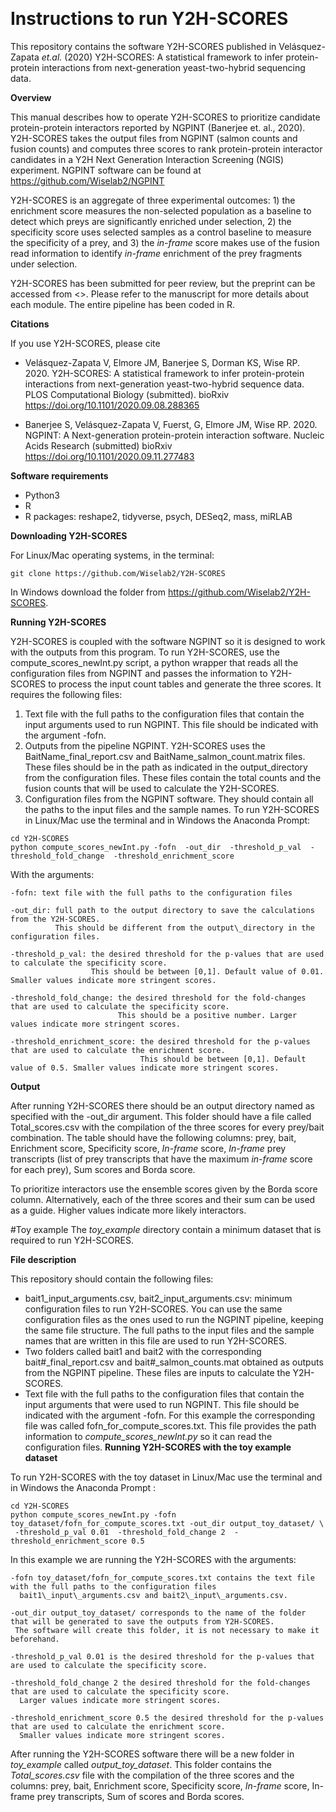 ﻿﻿﻿﻿﻿﻿﻿﻿﻿﻿﻿﻿﻿﻿﻿﻿﻿﻿﻿﻿﻿﻿﻿﻿﻿﻿﻿﻿﻿﻿﻿﻿﻿﻿﻿﻿﻿﻿﻿﻿﻿﻿﻿﻿﻿﻿﻿﻿﻿﻿﻿
# Instructions to run Y2H-SCORES

This repository contains the software Y2H-SCORES published in  Velásquez-Zapata *et.al.* (2020) Y2H-SCORES: A statistical framework to infer protein-protein interactions from next-generation yeast-two-hybrid sequencing data.   

**Overview**

This manual describes how to operate Y2H-SCORES to prioritize candidate protein-protein interactors reported by NGPINT (Banerjee et. al., 2020). Y2H-SCORES takes the output files from NGPINT (salmon counts and fusion counts) and computes three scores to rank protein-protein interactor candidates in a Y2H Next Generation Interaction Screening (NGIS) experiment.  NGPINT software can be found at https://github.com/Wiselab2/NGPINT

Y2H-SCORES is an aggregate of three experimental outcomes: 1) the enrichment score measures the non-selected population as a baseline to detect which preys are significantly enriched under selection, 2) the specificity score uses selected samples as a control baseline to measure the specificity of a prey, and 3) the *in-frame* score makes use of the fusion read information to identify *in-frame* enrichment of the prey fragments under selection. 

Y2H-SCORES has been submitted for peer review, but the preprint can be accessed from <>. Please refer to the manuscript for more details about each module. The entire pipeline has been coded in R.
 
**Citations**

If you use Y2H-SCORES, please cite  

* Velásquez-Zapata V, Elmore JM, Banerjee S, Dorman KS, Wise RP. 2020. Y2H-SCORES: A statistical framework to infer protein-protein interactions from next-generation yeast-two-hybrid sequence data. PLOS Computational Biology (submitted). bioRxiv https://doi.org/10.1101/2020.09.08.288365

* Banerjee S, Velásquez-Zapata V, Fuerst, G, Elmore JM, Wise RP. 2020. NGPINT: A Next-generation protein-protein interaction software. Nucleic Acids Research (submitted)  bioRxiv https://doi.org/10.1101/2020.09.11.277483

**Software requirements**

* Python3
* R
* R packages: reshape2, tidyverse, psych, DESeq2, mass, miRLAB

**Downloading Y2H-SCORES**

For Linux/Mac operating systems, in the terminal: 

```
git clone https://github.com/Wiselab2/Y2H-SCORES 
```
In Windows download the folder from https://github.com/Wiselab2/Y2H-SCORES.

**Running Y2H-SCORES**

Y2H-SCORES is coupled with the software NGPINT so it is designed to work with the outputs from this program. To run Y2H-SCORES, use the compute\_scores\_newInt.py script, a python wrapper that reads all the configuration files from NGPINT and passes the information to Y2H-SCORES to process the input count tables and generate the three scores. It requires the following files:

1. Text file with the full paths to the configuration files that contain the input arguments used to run NGPINT. This file should be indicated with the argument -fofn.
2. Outputs from the pipeline NGPINT. Y2H-SCORES uses the BaitName\_final\_report.csv and BaitName\_salmon\_count.matrix files. These files should be in the path as indicated in the output\_directory from the configuration files. These files contain the total counts and the fusion counts that will be used to calculate the Y2H-SCORES.
3. Configuration files from the NGPINT software.  They should contain all the paths to the input files and the sample names.
To run Y2H-SCORES in Linux/Mac use the terminal and in Windows the Anaconda Prompt: 

```
cd Y2H-SCORES
python compute_scores_newInt.py -fofn  -out_dir  -threshold_p_val  -threshold_fold_change  -threshold_enrichment_score 
```

With the arguments:

```
-fofn: text file with the full paths to the configuration files

-out_dir: full path to the output directory to save the calculations from the Y2H-SCORES.  
          This should be different from the output\_directory in the configuration files.

-threshold_p_val: the desired threshold for the p-values that are used to calculate the specificity score.  
                  This should be between [0,1]. Default value of 0.01. Smaller values indicate more stringent scores.

-threshold_fold_change: the desired threshold for the fold-changes that are used to calculate the specificity score.  
                        This should be a positive number. Larger values indicate more stringent scores.

-threshold_enrichment_score: the desired threshold for the p-values that are used to calculate the enrichment score.  
                             This should be between [0,1]. Default value of 0.5. Smaller values indicate more stringent scores.
```

**Output**

After running Y2H-SCORES there should be an output directory named as specified with the -out\_dir argument. This folder should have a file called Total\_scores.csv with the compilation of the three scores for every prey/bait combination.  The table should have the following columns: prey, bait, Enrichment score, Specificity score, *In-frame* score,                         *In-frame* prey transcripts (list of prey transcripts that have the maximum *in-frame* score for each prey), Sum scores and Borda score.

To prioritize interactors use the ensemble scores given by the Borda score column. Alternatively, each of the three scores and their sum can be used as a guide. Higher values indicate more likely interactors. 

#Toy example
 The *toy\_example* directory contain a minimum dataset that is required to run Y2H-SCORES. 

**File description**

 This repository should contain the following files:

* bait1\_input\_arguments.csv, bait2\_input\_arguments.csv: minimum configuration files to run Y2H-SCORES. You can use the same configuration files as the ones used to run the NGPINT pipeline, keeping the same file structure. The full paths to the input files and the sample names that are written in this file are used to run Y2H-SCORES.
* Two folders called bait1 and bait2 with the corresponding bait#\_final\_report.csv and bait#\_salmon\_counts.mat obtained as outputs from the NGPINT pipeline. These files are inputs to calculate the Y2H-SCORES.
* Text file with the full paths to the configuration files that contain the input arguments that were used to run NGPINT. This file should be indicated with the argument -fofn. For this example the corresponding file was called fofn\_for\_compute\_scores.txt. This file provides the path information to *compute\_scores_newInt.py* so it can read the configuration files.
**Running Y2H-SCORES with the toy example dataset**

To run Y2H-SCORES with the toy dataset in Linux/Mac use the terminal and in Windows the Anaconda Prompt :

```
cd Y2H-SCORES
python compute_scores_newInt.py -fofn toy_dataset/fofn_for_compute_scores.txt -out_dir output_toy_dataset/ \
 -threshold_p_val 0.01  -threshold_fold_change 2  -threshold_enrichment_score 0.5
```
In this example we are running the Y2H-SCORES with the arguments:

```
-fofn toy_dataset/fofn_for_compute_scores.txt contains the text file with the full paths to the configuration files 
  bait1\_input\_arguments.csv and bait2\_input\_arguments.csv.

-out_dir output_toy_dataset/ corresponds to the name of the folder that will be generated to save the outputs from Y2H-SCORES.  
 The software will create this folder, it is not necessary to make it beforehand.

-threshold_p_val 0.01 is the desired threshold for the p-values that are used to calculate the specificity score. 

-threshold_fold_change 2 the desired threshold for the fold-changes that are used to calculate the specificity score.  
  Larger values indicate more stringent scores.

-threshold_enrichment_score 0.5 the desired threshold for the p-values that are used to calculate the enrichment score.  
  Smaller values indicate more stringent scores.
```
After running the Y2H-SCORES software there will be a new folder in *toy\_example*  called *output\_toy_dataset*. This folder contains the *Total\_scores.csv* file with the compilation of the three scores and the columns: prey, bait, Enrichment score, Specificity score, *In-frame* score, In-frame prey transcripts, Sum of scores and Borda scores.







